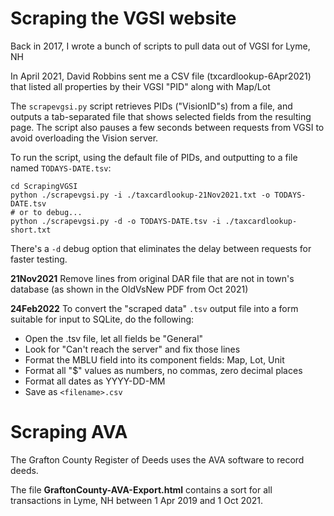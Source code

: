 # Scraping the VGSI website

Back in 2017, I wrote a bunch of scripts to pull data out of VGSI for Lyme, NH

In April 2021, David Robbins sent me a CSV file (txcardlookup-6Apr2021) that listed all properties by their VGSI "PID" along with Map/Lot

The `scrapevgsi.py` script retrieves PIDs ("VisionID"s) from a file, and outputs a tab-separated file that shows selected fields from the resulting page.
The script also pauses a few seconds between requests from VGSI to avoid overloading the Vision server.

To run the script, using the default file of PIDs, and outputting to a file named `TODAYS-DATE.tsv`:

```
cd ScrapingVGSI
python ./scrapevgsi.py -i ./taxcardlookup-21Nov2021.txt -o TODAYS-DATE.tsv 
# or to debug...
python ./scrapevgsi.py -d -o TODAYS-DATE.tsv -i ./taxcardlookup-short.txt 
```

There's a `-d` debug option that eliminates the delay between requests for faster testing.

**21Nov2021**
Remove lines from original DAR file that are not in town's database
(as shown in the OldVsNew PDF from Oct 2021)

**24Feb2022**
To convert the "scraped data" `.tsv` output file into a form suitable for input to SQLite, do the following:

- Open the .tsv file, let all fields be "General"
- Look for "Can't reach the server" and fix those lines
- Format the MBLU field into its component fields: Map, Lot, Unit
- Format all "$" values as numbers, no commas, zero decimal places
- Format all dates as YYYY-DD-MM
- Save as `<filename>.csv`


# Scraping AVA

The Grafton County Register of Deeds uses the AVA software
to record deeds.

The file **GraftonCounty-AVA-Export.html** contains a sort for
all transactions in Lyme, NH between 1 Apr 2019 and 1 Oct 2021.